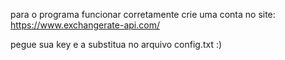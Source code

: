 para o programa funcionar corretamente crie uma conta no site: https://www.exchangerate-api.com/

pegue sua key e a substitua no arquivo config.txt :)

